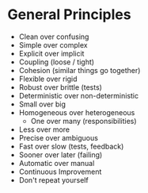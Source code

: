 # General Principles

* Clean over confusing
* Simple over complex
* Explicit over implicit
* Coupling (loose / tight)
* Cohesion (similar things go together)
* Flexible over rigid
* Robust over brittle (tests)
* Deterministic over non-deterministic
* Small over big
* Homogeneous over heterogeneous
  * One over many (responsibilities)
* Less over more
* Precise over ambiguous
* Fast over slow (tests, feedback)
* Sooner over later (failing)
* Automatic over manual
* Continuous Improvement
* Don't repeat yourself